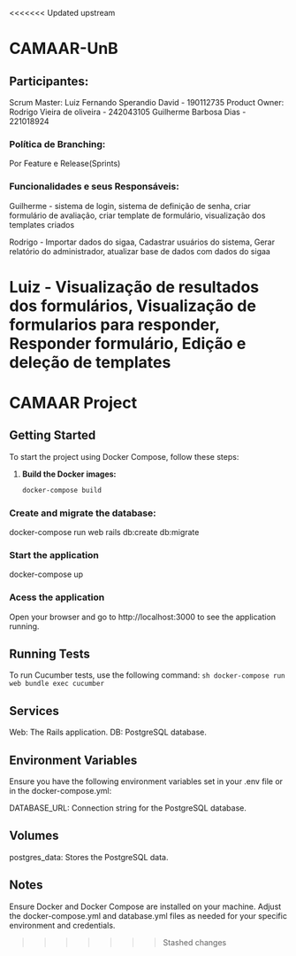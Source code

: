 <<<<<<< Updated upstream
# CAMAAR-UnB

## Participantes:
Scrum Master: Luiz Fernando Sperandio David - 190112735
Product Owner:  Rodrigo Vieira de oliveira - 242043105
Guilherme Barbosa Dias - 221018924

### Política de Branching:
Por Feature e Release(Sprints)

### Funcionalidades e seus Responsáveis:
Guilherme - sistema de login, sistema de definição de senha, criar formulário de avaliação, criar template de formulário, visualização dos templates criados

Rodrigo - Importar dados do sigaa, Cadastrar usuários do sistema, Gerar relatório do administrador, atualizar base de dados com dados do sigaa

Luiz - Visualização de resultados dos formulários, Visualização de formularios para responder, Responder formulário, Edição e deleção de templates
=======
# CAMAAR Project

## Getting Started

To start the project using Docker Compose, follow these steps:

1. **Build the Docker images:**

   ```sh
   docker-compose build
    ```

### Create and migrate the database:
docker-compose run web rails db:create db:migrate

### Start the application

docker-compose up

### Acess the application

Open your browser and go to http://localhost:3000 to see the application running.

## Running Tests
To run Cucumber tests, use the following command:
    ```sh
    docker-compose run web bundle exec cucumber
    ```

## Services
Web: The Rails application.
DB: PostgreSQL database.

## Environment Variables
Ensure you have the following environment variables set in your .env file or in the docker-compose.yml:

DATABASE_URL: Connection string for the PostgreSQL database.

## Volumes
postgres_data: Stores the PostgreSQL data.

## Notes

Ensure Docker and Docker Compose are installed on your machine.
Adjust the docker-compose.yml and database.yml files as needed for your specific environment and credentials.
>>>>>>> Stashed changes
